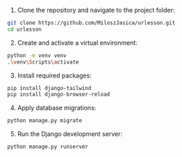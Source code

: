 1. Clone the repository and navigate to the project folder:

```bash
git clone https://github.com/MiloszJasica/urlesson.git
cd urlesson
```
2. Create and activate a virtual environment:

```bash
python -m venv venv
.\venv\Scripts\activate
```

3. Install required packages:

```bash
pip install django-tailwind
pip install django-browser-reload
```
4. Apply database migrations:

```bash
python manage.py migrate
```

5. Run the Django development server:

```bash
python manage.py runserver
```
